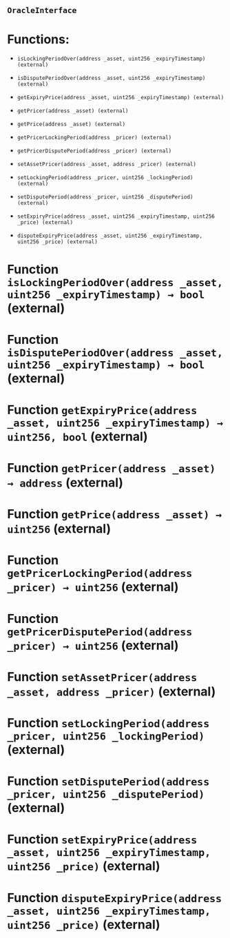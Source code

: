 ## `OracleInterface`

# Functions:

- `isLockingPeriodOver(address _asset, uint256 _expiryTimestamp) (external)`

- `isDisputePeriodOver(address _asset, uint256 _expiryTimestamp) (external)`

- `getExpiryPrice(address _asset, uint256 _expiryTimestamp) (external)`

- `getPricer(address _asset) (external)`

- `getPrice(address _asset) (external)`

- `getPricerLockingPeriod(address _pricer) (external)`

- `getPricerDisputePeriod(address _pricer) (external)`

- `setAssetPricer(address _asset, address _pricer) (external)`

- `setLockingPeriod(address _pricer, uint256 _lockingPeriod) (external)`

- `setDisputePeriod(address _pricer, uint256 _disputePeriod) (external)`

- `setExpiryPrice(address _asset, uint256 _expiryTimestamp, uint256 _price) (external)`

- `disputeExpiryPrice(address _asset, uint256 _expiryTimestamp, uint256 _price) (external)`

# Function `isLockingPeriodOver(address _asset, uint256 _expiryTimestamp) → bool` (external)

# Function `isDisputePeriodOver(address _asset, uint256 _expiryTimestamp) → bool` (external)

# Function `getExpiryPrice(address _asset, uint256 _expiryTimestamp) → uint256, bool` (external)

# Function `getPricer(address _asset) → address` (external)

# Function `getPrice(address _asset) → uint256` (external)

# Function `getPricerLockingPeriod(address _pricer) → uint256` (external)

# Function `getPricerDisputePeriod(address _pricer) → uint256` (external)

# Function `setAssetPricer(address _asset, address _pricer)` (external)

# Function `setLockingPeriod(address _pricer, uint256 _lockingPeriod)` (external)

# Function `setDisputePeriod(address _pricer, uint256 _disputePeriod)` (external)

# Function `setExpiryPrice(address _asset, uint256 _expiryTimestamp, uint256 _price)` (external)

# Function `disputeExpiryPrice(address _asset, uint256 _expiryTimestamp, uint256 _price)` (external)
